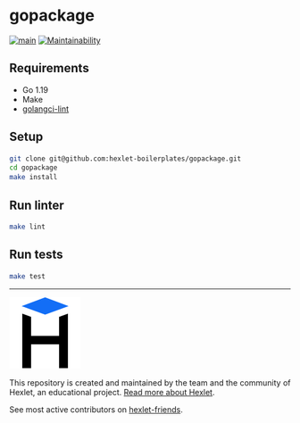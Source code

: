 # gopackage

[![main](https://github.com/hexlet-boilerplates/gopackage/actions/workflows/main.yml/badge.svg)](https://github.com/hexlet-boilerplates/gopackage/actions/workflows/main.yml)
[![Maintainability](https://api.codeclimate.com/v1/badges/fd09841cdc35d49a8ca8/maintainability)](https://codeclimate.com/github/hexlet-boilerplates/gopackage/maintainability)

## Requirements

* Go 1.19
* Make
* [golangci-lint](https://golangci-lint.run)

## Setup

```bash
git clone git@github.com:hexlet-boilerplates/gopackage.git
cd gopackage
make install
```

## Run linter

```bash
make lint
```

## Run tests

```bash
make test
```

---
[![Hexlet Ltd. logo](https://raw.githubusercontent.com/Hexlet/assets/master/images/hexlet_logo128.png)](https://hexlet.io?utm_source=github&utm_medium=link&utm_campaign=gopackage)

This repository is created and maintained by the team and the community of Hexlet, an educational project. [Read more about Hexlet](https://hexlet.io?utm_source=github&utm_medium=link&utm_campaign=gopackage).

See most active contributors on [hexlet-friends](https://friends.hexlet.io/).

